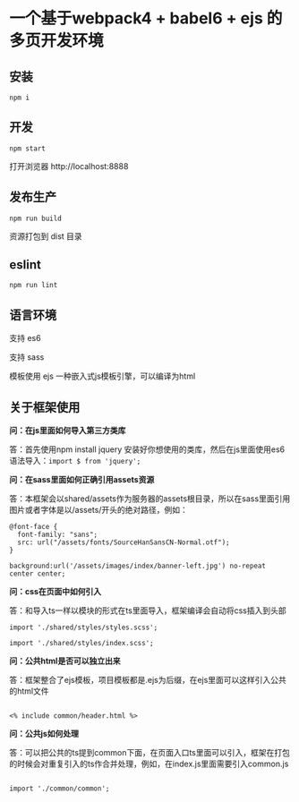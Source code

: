 # 一个基于webpack4 + babel6 + ejs 的多页开发环境

## 安装

`npm i`

## 开发

`npm start`

打开浏览器 http://localhost:8888

## 发布生产

`npm run build`

资源打包到 dist 目录

## eslint

`npm run lint`

## 语言环境

支持 es6 

支持 sass

模板使用 ejs 一种嵌入式js模板引擎，可以编译为html

## 关于框架使用

**问：在js里面如何导入第三方类库**

答：首先使用npm install jquery 安装好你想使用的类库，然后在js里面使用es6语法导入：`import $ from 'jquery';`

**问：在sass里面如何正确引用assets资源**

答：本框架会以shared/assets作为服务器的assets根目录，所以在sass里面引用图片或者字体是以/assets/开头的绝对路径，例如：

```
@font-face {
  font-family: "sans";
  src: url("/assets/fonts/SourceHanSansCN-Normal.otf");
}

background:url('/assets/images/index/banner-left.jpg') no-repeat center center;

```

**问：css在页面中如何引入**

答：和导入ts一样以模块的形式在ts里面导入，框架编译会自动将css插入到头部

```
import './shared/styles/styles.scss';

import './shared/styles/index.scss';

```

**问：公共html是否可以独立出来**

答：框架整合了ejs模板，项目模板都是.ejs为后缀，在ejs里面可以这样引入公共的html文件

```

<% include common/header.html %>

```

**问：公共js如何处理**

答：可以把公共的ts提到common下面，在页面入口ts里面可以引入，框架在打包的时候会对重复引入的ts作合并处理，例如，在index.js里面需要引入common.js

```

import './common/common';

```